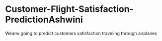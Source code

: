 # Customer-Flight-Satisfaction-PredictionAshwini
Wearw going to predict customers satisfaction traveling through airplanes 
